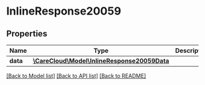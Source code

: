# InlineResponse20059

## Properties
Name | Type | Description | Notes
------------ | ------------- | ------------- | -------------
**data** | [**\CareCloud\Model\InlineResponse20059Data**](InlineResponse20059Data.md) |  | [optional] 

[[Back to Model list]](../../README.md#documentation-for-models) [[Back to API list]](../../README.md#documentation-for-api-endpoints) [[Back to README]](../../README.md)

